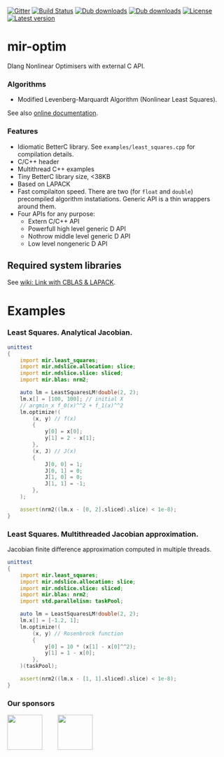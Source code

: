 [![Gitter](https://img.shields.io/gitter/room/libmir/public.svg)](https://gitter.im/libmir/public)
[![Build Status](https://travis-ci.org/libmir/mir-optim.svg?branch=master)](https://travis-ci.org/libmir/mir-optim)
[![Dub downloads](https://img.shields.io/dub/dt/mir-optim.svg)](http://code.dlang.org/packages/mir-optim)
[![Dub downloads](https://img.shields.io/dub/dm/mir-optim.svg)](http://code.dlang.org/packages/mir-optim)
[![License](https://img.shields.io/dub/l/mir-optim.svg)](http://code.dlang.org/packages/mir-optim)
[![Latest version](https://img.shields.io/dub/v/mir-optim.svg)](http://code.dlang.org/packages/mir-optim)

# mir-optim

Dlang Nonlinear Optimisers with external C API.

### Algorithms
 
 - Modified Levenberg-Marquardt Algorithm (Nonlinear Least Squares).

See also [online documentation](https://mir-optim.dpldocs.info/mir.html).

### Features

 - Idiomatic BetterC library. See `examples/least_squares.cpp` for compilation details.
 - C/C++ header
 - Multithread C++ examples
 - Tiny BetterC library size, <38KB
 - Based on LAPACK
 - Fast compilaiton speed. There are two  (for `float` and `double`) precompiled algorithm instatiations. Generic API is a thin wrappers around them.
 - Four APIs for any purpose:
    * Extern C/C++ API
    * Powerfull high level generic D API
    * Nothrow middle level generic D API
    * Low level nongeneric D API

## Required system libraries

See [wiki: Link with CBLAS & LAPACK](https://github.com/libmir/mir-lapack/wiki/Link-with-CBLAS-&-LAPACK).

# Examples

### Least Squares. Analytical Jacobian.

```d
unittest
{
    import mir.least_squares;
    import mir.ndslice.allocation: slice;
    import mir.ndslice.slice: sliced;
    import mir.blas: nrm2;

    auto lm = LeastSquaresLM!double(2, 2);
    lm.x[] = [100, 100]; // initial X
    // argmin_x f_0(x)^^2 + f_1(x)^^2
    lm.optimize!(
        (x, y) // f(x)
        {
            y[0] = x[0];
            y[1] = 2 - x[1];
        },
        (x, J) // J(x)
        {
            J[0, 0] = 1;
            J[0, 1] = 0;
            J[1, 0] = 0;
            J[1, 1] = -1;
        },
    );

    assert(nrm2((lm.x - [0, 2].sliced).slice) < 1e-8);
}
```

###  Least Squares. Multithreaded Jacobian approximation.

Jacobian finite difference approximation computed in multiple threads.

```d
unittest
{
    import mir.least_squares;
    import mir.ndslice.allocation: slice;
    import mir.ndslice.slice: sliced;
    import mir.blas: nrm2;
    import std.parallelism: taskPool;

    auto lm = LeastSquaresLM!double(2, 2);
    lm.x[] = [-1.2, 1];
    lm.optimize!(
        (x, y) // Rosenbrock function
        {
            y[0] = 10 * (x[1] - x[0]^^2);
            y[1] = 1 - x[0];
        },
    )(taskPool);

    assert(nrm2((lm.x - [1, 1].sliced).slice) < 1e-8);
}
```

### Our sponsors

[<img src="https://raw.githubusercontent.com/libmir/mir-algorithm/master/images/symmetry.png" height="80" />](http://symmetryinvestments.com/) 	&nbsp; 	&nbsp;	&nbsp;	&nbsp;
[<img src="https://raw.githubusercontent.com/libmir/mir-algorithm/master/images/kaleidic.jpeg" height="80" />](https://github.com/kaleidicassociates)
